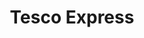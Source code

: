 ---
title: "Tesco Express"
url: /bexhill-on-sea/tesco-express-cooden-sea-road/
shop: Lebensmittel
---
